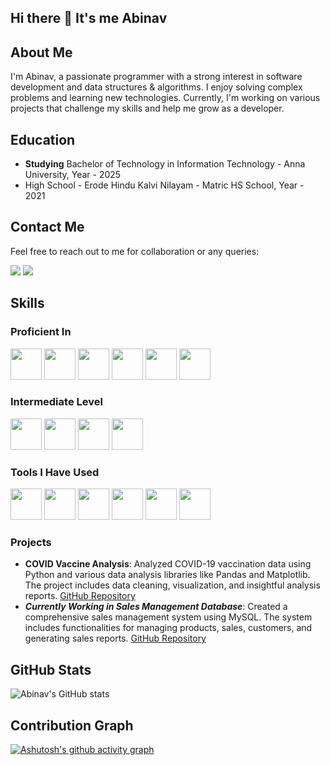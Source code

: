 ## Hi there 👋 It's me Abinav

## About Me

I'm Abinav, a passionate programmer with a strong interest in software development and data structures & algorithms. I enjoy solving complex problems and learning new technologies. Currently, I'm working on various projects that challenge my skills and help me grow as a developer.

## Education

- **Studying** Bachelor of Technology in Information Technology - Anna University, Year - 2025
- High School - Erode Hindu Kalvi Nilayam - Matric HS School, Year - 2021

## Contact Me

Feel free to reach out to me for collaboration or any queries:

  [<img src="https://img.shields.io/badge/Gmail-D14836?style=for-the-badge&logo=gmail&logoColor=white" />](mailto:tabinav37@gmail.com)
  [<img src="https://img.shields.io/badge/LinkedIn-0077B5?style=for-the-badge&logo=linkedin&logoColor=white" />](https://www.linkedin.com/in/theabinav/)

## Skills

### Proficient In

<img height="50" width="50" src="https://img.icons8.com/color/48/000000/python.png" />
<img height="50" width="50" src="https://img.icons8.com/color/48/000000/c-programming.png" />
<img height="50" width="50" src="https://img.icons8.com/color/48/000000/java-coffee-cup-logo.png" />
<img height="50" width="50" src="https://img.icons8.com/color/48/000000/html-5.png" />
<img height="50" width="50" src="https://img.icons8.com/color/48/000000/css3.png" />
<img height="50" width="50" src="https://img.icons8.com/color/48/000000/mysql-logo.png"/>

### Intermediate Level

<img height="50" width="50" src="https://img.icons8.com/color/48/000000/javascript.png"/>
<img height="50" width="50" src="https://img.icons8.com/color/48/000000/react-native.png"/>
<img height="50" width="50" src="https://img.icons8.com/color/48/000000/mongodb.png"/>
<img height="50" width="50" src="https://img.icons8.com/color/48/000000/nodejs.png"/>

### Tools I Have Used

<img height="50" width="50" src="https://img.icons8.com/color/48/000000/visual-studio-code-2019.png"/>
<img height="50" width="50" src="https://img.icons8.com/color/48/000000/pycharm.png"/>
<img height="50" width="50" src="https://img.icons8.com/color/50/000000/git.png"/>
<img height="50" width="50" src="https://img.icons8.com/dusk/64/000000/anaconda.png"/>
<img height="50" width="50" src="https://img.icons8.com/officel/480/null/java-eclipse.png"/>
<img height="50" width="50" src="https://img.icons8.com/color/48/000000/figma--v1.png"/> 

### Projects

- **COVID Vaccine Analysis**: Analyzed COVID-19 vaccination data using Python and various data analysis libraries like Pandas and Matplotlib. The project includes data cleaning, visualization, and insightful analysis reports. [GitHub Repository](https://github.com/Abinav37/DAC_Phase5)
- ***Currently Working in Sales Management Database***: Created a comprehensive sales management system using MySQL. The system includes functionalities for managing products, sales, customers, and generating sales reports. [GitHub Repository](https://github.com/yourusername/sales-management-database)

## GitHub Stats

![Abinav's GitHub stats](https://github-readme-stats.vercel.app/api?username=Abinav37&show_icons=true&theme=radical)

## Contribution Graph

[![Ashutosh's github activity graph](https://github-readme-activity-graph.vercel.app/graph?username=Abinav37&bg_color=ffcfe9&color=9e4c98&line=9e4c98&point=403d3d&area=true&hide_border=true)](https://github.com/ashutosh00710/github-readme-activity-graph)
